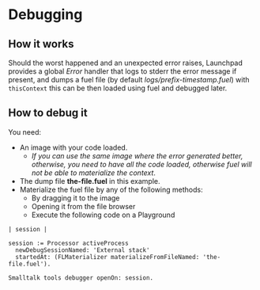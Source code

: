 # Debugging

## How it works

Should the worst happened and an unexpected error raises, Launchpad provides a global *Error* handler that logs to stderr the error message if present, and dumps a fuel file (by default _logs/prefix-timestamp.fuel_) with `thisContext` this can be then loaded using fuel and debugged later.

## How to debug it

You need:

- An image with your code loaded.
  - _If you can use the same image where the error generated better, otherwise, you need to have all the code loaded, otherwise fuel will not be able to materialize the context_.
- The dump file **the-file.fuel** in this example.
- Materialize the fuel file by any of the following methods:
  - By dragging it to the image
  - Opening it from the file browser
  - Execute the following code on a Playground

```smalltalk
| session |

session := Processor activeProcess
  newDebugSessionNamed: 'External stack'
  startedAt: (FLMaterializer materializeFromFileNamed: 'the-file.fuel').

Smalltalk tools debugger openOn: session.
```
